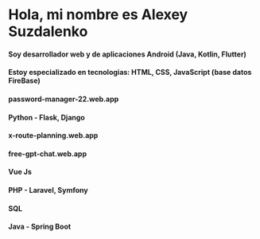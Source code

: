 # Hola, mi nombre es Alexey Suzdalenko
#### Soy desarrollador web y de aplicaciones Android (Java, Kotlin, Flutter)
#### Estoy especializado en tecnologias: HTML, CSS, JavaScript (base datos FireBase)
#### password-manager-22.web.app
#### Python - Flask, Django 
#### x-route-planning.web.app
#### free-gpt-chat.web.app
#### Vue Js
#### PHP - Laravel, Symfony
#### SQL
#### Java - Spring Boot
